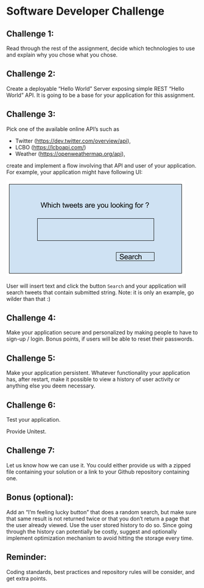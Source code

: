 # Software Developer Challenge

## Challenge 1: 
Read through the rest of the assignment, decide which technologies to use and explain why you chose what you chose.

## Challenge 2: 
Create a deployable “Hello World” Server exposing simple REST “Hello World” API. It is going to be a base for your application for this assignment.

## Challenge 3:
Pick one of the available online API’s such as 
* Twitter (https://dev.twitter.com/overview/api), 
* LCBO (https://lcboapi.com/) 
* Weather (https://openweathermap.org/api), 

create and implement a flow involving that API and user of your application. For example, your application might have following UI:

![Sample UI](./sample-ui.png?raw=true "Sample UI")


User will insert text and click the button `Search` and your application will search tweets that contain submitted string. Note: it is only an example, go wilder than that :)

## Challenge 4:
Make your application secure and personalized by making people to have to sign-up / login. Bonus points, if users will be able to reset their passwords.

## Challenge 5:
Make your application persistent. Whatever functionality your application has, after restart, make it possible to view a history of user activity or anything else you deem necessary.

## Challenge 6:
Test your application.

Provide Unitest.

## Challenge 7:

Let us know how we can use it. You could either provide us with a zipped file containing your solution or a link to your Github repository containing one.

## Bonus (optional):

Add an “I’m feeling lucky button” that does a random search, but make sure that same result is not returned twice or that you don’t return a page that the user already viewed. Use the user stored history to do so. Since going through the history can potentially be costly, suggest and optionally implement optimization mechanism to avoid hitting the storage every time.



## Reminder:

Coding standards, best practices and repository rules will be consider, and get extra points.

